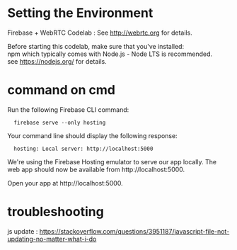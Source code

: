 # Setting the Environment 
Firebase + WebRTC Codelab : See http://webrtc.org for details.

Before starting this codelab, make sure that you've installed:  
npm which typically comes with Node.js - Node LTS is recommended.  
see https://nodejs.org/ for details.

# command on cmd
Run the following Firebase CLI command:
```
  firebase serve --only hosting
```
Your command line should display the following response:
```
  hosting: Local server: http://localhost:5000
```
We're using the Firebase Hosting emulator to serve our app locally. The web app should now be available from http://localhost:5000.  

Open your app at http://localhost:5000.

# troubleshooting
js update : 
https://stackoverflow.com/questions/3951187/javascript-file-not-updating-no-matter-what-i-do
